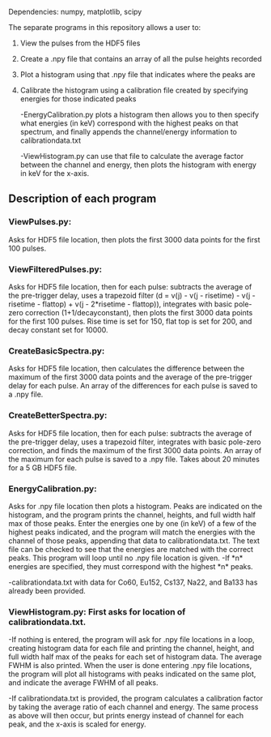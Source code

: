 Dependencies: numpy, matplotlib, scipy

The separate programs in this repository allows a user to:
1. View the pulses from the HDF5 files
2. Create a .npy file that contains an array of all the pulse heights recorded
3. Plot a histogram using that .npy file that indicates where the peaks are
4. Calibrate the histogram using a calibration file created by specifying energies for those indicated peaks

   -EnergyCalibration.py plots a histogram then allows you to then specify what energies (in keV) correspond with the highest peaks on that spectrum, and finally appends the channel/energy information to calibrationdata.txt

   -ViewHistogram.py can use that file to calculate the average factor between the channel and energy, then plots the histogram with energy in keV for the x-axis.
## Description of each program

### ViewPulses.py: 
Asks for HDF5 file location, then plots the first 3000 data points for the first 100 pulses.

### ViewFilteredPulses.py: 
Asks for HDF5 file location, then for each pulse: subtracts the average of the pre-trigger delay, uses a trapezoid filter (d = v(j) - v(j - risetime) - v(j - risetime - flattop) + v(j - 2*risetime - flattop)), integrates with basic pole-zero correction (1+1/decayconstant), then plots the first 3000 data points for the first 100 pulses. Rise time is set for 150, flat top is set for 200, and decay constant set for 10000.

### CreateBasicSpectra.py: 
Asks for HDF5 file location, then calculates the difference between the maximum of the first 3000 data points and the average of the pre-trigger delay for each pulse. An array of the differences for each pulse is saved to a .npy file.

### CreateBetterSpectra.py: 
Asks for HDF5 file location, then for each pulse: subtracts the average of the pre-trigger delay, uses a trapezoid filter, integrates with basic pole-zero correction, and finds the maximum of the first 3000 data points. An array of the maximum for each pulse is saved to a .npy file. Takes about 20 minutes for a 5 GB HDF5 file.

### EnergyCalibration.py: 
Asks for .npy file location then plots a histogram. Peaks are indicated on the histogram, and the program prints the channel, heights, and full width half max of those peaks. Enter the energies one by one (in keV) of a few of the highest peaks indicated, and the program will match the energies with the channel of those peaks, appending that data to calibrationdata.txt. The text file can be checked to see that the energies are matched with the correct peaks. This program will loop until no .npy file location is given.
-If \*n\* energies are specified, they must correspond with the highest \*n\* peaks.

-calibrationdata.txt with data for Co60, Eu152, Cs137, Na22, and Ba133 has already been provided.

### ViewHistogram.py: First asks for location of calibrationdata.txt.

-If nothing is entered, the program will ask for .npy file locations in a loop, creating histogram data for each file and printing the channel, height, and full width half max of the peaks for each set of histogram data. The average FWHM is also printed. When the user is done entering .npy file locations, the program will plot all histograms with peaks indicated on the same plot, and indicate the average FWHM of all peaks.

-If calibrationdata.txt is provided, the program calculates a calibration factor by taking the average ratio of each channel and energy. The same process as above will then occur, but prints energy instead of channel for each peak, and the x-axis is scaled for energy.